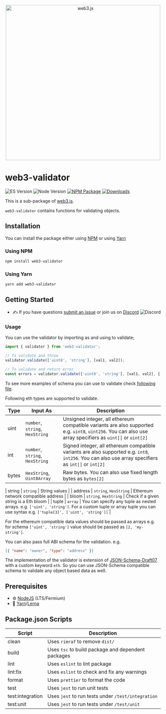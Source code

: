 <p align="center">
  <img src="assets/logo/web3js.jpg" width="500" alt="web3.js" />
</p>

# web3-validator

![ES Version](https://img.shields.io/badge/ES-2020-yellow)
![Node Version](https://img.shields.io/badge/node-14.x-green)
[![NPM Package][npm-image]][npm-url]
[![Downloads][downloads-image]][npm-url]

This is a sub-package of [web3.js][repo].

`web3-validator` contains functions for validating objects.

## Installation

You can install the package either using [NPM](https://www.npmjs.com/package/web3-validator) or using [Yarn](https://yarnpkg.com/package/web3-validator)

### Using NPM

```bash
npm install web3-validator
```

### Using Yarn

```bash
yarn add web3-validator
```

## Getting Started

-   :writing_hand: If you have questions [submit an issue](https://github.com/ChainSafe/web3.js/issues/new) or join us on [Discord](https://discord.gg/yjyvFRP)
    ![Discord](https://img.shields.io/discord/593655374469660673.svg?label=Discord&logo=discord)

### Usage

You can use the validator by importing as and using to validate;

```ts
import { validator } from 'web3-validator';

// To validate and throw
validator.validate(['uint8', 'string'], [val1, val2]);

// To validate and return error
const errors = validator.validate(['uint8', 'string'], [val1, val2], { silent: true });
```

To see more examples of schema you can use to validate check [following file](./test/fixtures/abi_to_json_schema.ts).

Following eth types are supported to validate.

| Type  | Input As                        | Description                                                                                                                                               |
| ----- | ------------------------------- | --------------------------------------------------------------------------------------------------------------------------------------------------------- |
| uint  | `number`, `string`, `HexString` | Unsigned integer, all ethereum compatible variants are also supported e.g. `uint8`, `uint256`. You can also use array specifiers as `uint[]` or `uint[2]` |
| int   | `number`, `string`, `HexString` | Signed integer, all ethereum compatible variants are also supported e.g. `int8`, `int256`. You can also use array specifiers as `int[]` or `int[2]`       |
| bytes | `HexString`, `Uint8Array`       | Raw bytes. You can also use fixed length bytes as `bytes[2]`                                                                                              |

| string | `string` | String values |
| address | `string`, `HexString` | Ethereum network compatible address |
| bloom | `string`, `HexString` | Check if a given string is a Eth bloom |
| tuple | `array` | You can specify any tuple as nested arrays. e.g. `['uint', 'string']`. For a custom tuple or array tuple you can use syntax e.g. `['tuple[3]', ['uint', 'string']]` |

For the ethereum compatible data values should be passed as arrays e.g. for schema `['uint', 'string']` value should be passed as `[2, 'my-string']`.

You can also pass full ABI schema for the validation. e.g.

```json
[{ "name": "owner", "type": "address" }]
```

The implementation of the validator is extension of [JSON-Schema-Draft07](https://json-schema.org/draft-07/json-schema-release-notes.html) with a custom keyword `eth`. So you can use JSON-Schema compatible schema to validate any object based data as well.

## Prerequisites

-   :gear: [NodeJS](https://nodejs.org/) (LTS/Fermium)
-   :toolbox: [Yarn](https://yarnpkg.com/)/[Lerna](https://lerna.js.org/)

## Package.json Scripts

| Script           | Description                                        |
| ---------------- | -------------------------------------------------- |
| clean            | Uses `rimraf` to remove `dist/`                    |
| build            | Uses `tsc` to build package and dependent packages |
| lint             | Uses `eslint` to lint package                      |
| lint:fix         | Uses `eslint` to check and fix any warnings        |
| format           | Uses `prettier` to format the code                 |
| test             | Uses `jest` to run unit tests                      |
| test:integration | Uses `jest` to run tests under `/test/integration` |
| test:unit        | Uses `jest` to run tests under `/test/unit`        |

[docs]: https://docs.web3js.org/
[repo]: https://github.com/web3/web3.js/tree/4.x/packages/web3-validator
[npm-image]: https://img.shields.io/github/package-json/v/web3/web3.js/4.x?filename=packages%2Fweb3-validator%2Fpackage.json
[npm-url]: https://npmjs.org/package/web3-validator
[downloads-image]: https://img.shields.io/npm/dm/web3-validator?label=npm%20downloads
